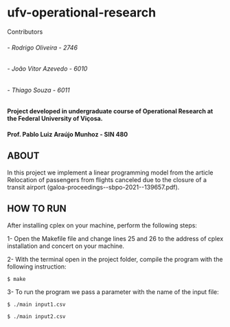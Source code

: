 # ufv-operational-research
Contributors
###### - Rodrigo Oliveira - 2746
###### - João Vitor Azevedo - 6010
###### - Thiago Souza - 6011

#### Project developed in undergraduate course of Operational Research at the Federal University of Viçosa.
#### Prof. Pablo Luiz Araújo Munhoz - SIN 480

## ABOUT

In this project we implement a linear programming model from the article Relocation of passengers from flights canceled due to the closure of a transit airport (galoa-proceedings--sbpo-2021--139657.pdf).

## HOW TO RUN

After installing cplex on your machine, perform the following steps:

1- Open the Makefile file and change lines 25 and 26 to the address of cplex installation and concert on your machine.

2- With the terminal open in the project folder, compile the program with the following instruction:

`$ make`

3- To run the program we pass a parameter with the name of the input file:

`$ ./main input1.csv`

`$ ./main input2.csv`
